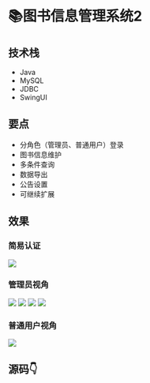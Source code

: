 # 📚图书信息管理系统2


<MyGlobalComponent />

## 技术栈

- Java
- MySQL
- JDBC
- SwingUI

## 要点

- 分角色（管理员、普通用户）登录
- 图书信息维护
- 多条件查询
- 数据导出
- 公告设置
- 可继续扩展

## 效果
### 简易认证

![](http://cdn.qiniu.liyansheng.top/img/20241220115004.png)

### 管理员视角
![](http://cdn.qiniu.liyansheng.top/img/20241220112021.png)
![](http://cdn.qiniu.liyansheng.top/img/20241220112035.png)
![](http://cdn.qiniu.liyansheng.top/img/20241220112050.png)
![](http://cdn.qiniu.liyansheng.top/img/20241220112142.png)

### 普通用户视角

![](http://cdn.qiniu.liyansheng.top/img/20250115170617.png)

## 源码👇

<PaymentButton :productId="184" />



